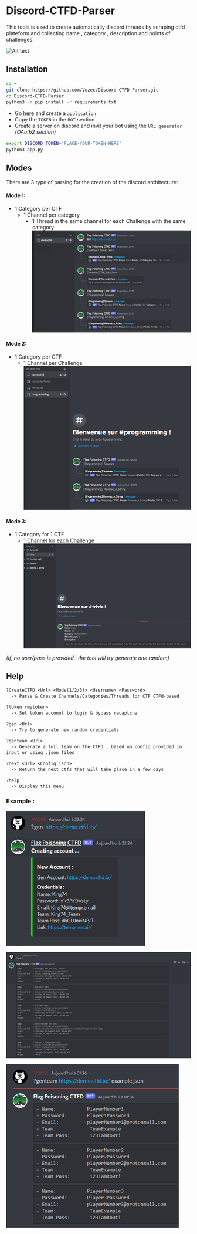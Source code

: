 # Discord-CTFD-Parser
This tools is used to create automatically discord threads by scraping ctfd plateform and collecting name , category , description and points of challenges.

![Alt text](./github/0.png')

## Installation
```bash
cd ~
git clone https://github.com/Vozec/Discord-CTFD-Parser.git
cd Discord-CTFD-Parser
python3 -m pip install -r requirements.txt
```
- Go [here](https://discord.com/developers/applications) and create a ``application``
- Copy the ``TOKEN`` in the ``BOT`` section
- Create a server on discord and invit your bot using the ``URL generator`` *(OAuth2 section)*
```bash
export DISCORD_TOKEN='PLACE-YOUR-TOKEN-HERE'
python3 app.py
```
## Modes
There are 3 type of parsing for the creation of the discord architecture:

#### Mode 1:
- 1 Category per CTF
  - 1 Channel per category
    - 1 Thread in the same channel for each Challenge with the same category  
![Alt text](./github/1.png)  

#### Mode 2:
- 1 Category per CTF
  - 1 Channel per Challenge
![Alt text](./github/2.png)  

#### Mode 3:
- 1 Category for 1 CTF
  - 1 Channel for each Challenge  
![Alt text](./github/3.png)  

*(If, no user/pass is provided : the tool will try generate one random)*

## Help
```
?CreateCTFD <Url> <Mode(1/2/3)> <Username> <Password>
  -> Parse & Create Channels/Categories/Threads for CTF CTFd-based
```
```
?token <mytoken>
  -> Set token account to login & bypass recaptcha
```
```
?gen <Url>
  -> Try to generate new random credentials
```
```
?genteam <Url>
  -> Generate a full team on the CTFd , based on config provided in input or using .json files
```
```
?next <Url> <Config.json>
  -> Return the next ctfs that will take place in a few days
```
```
?help
  -> Display this menu
```

### Example : 

![Alt text](./github/4.png)  

![Alt text](./github/5.png)

![Alt text](./github/6.png)

